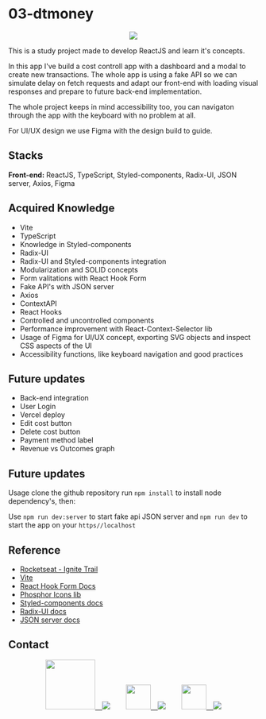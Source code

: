 # 03-dtmoney

<p align="center">
 <img src="https://user-images.githubusercontent.com/60658855/185522145-63145b79-1185-4302-b754-e360b3232702.gif" align="center"/>
</p>

This is a study project made to develop ReactJS and learn it's concepts.

In this app I've build a cost controll app with a dashboard and a modal to create new transactions. The whole app is using a fake API so we can simulate delay
on fetch requests and adapt our front-end with loading visual responses and prepare to future back-end implementation.

The whole project keeps in mind accessibility too, you can navigaton through the app with the keyboard with no problem at all.

For UI/UX design we use Figma with the design build to guide.


## Stacks

**Front-end:** ReactJS, TypeScript, Styled-components, Radix-UI, JSON server, Axios, Figma

## Acquired Knowledge

- Vite
- TypeScript
- Knowledge in Styled-components
- Radix-UI
- Radix-UI and Styled-components integration
- Modularization and SOLID concepts
- Form valitations with React Hook Form
- Fake API's with JSON server
- Axios
- ContextAPI
- React Hooks
- Controlled and uncontrolled components
- Performance improvement with React-Context-Selector lib
- Usage of Figma for UI/UX concept, exporting SVG objects and inspect CSS aspects of the UI
- Accessibility functions, like keyboard navigation and good practices

## Future updates

- Back-end integration
- User Login
- Vercel deploy
- Edit cost button
- Delete cost button
- Payment method label
- Revenue vs Outcomes graph

## Future updates

Usage clone the github repository run `npm install` to install node dependency's, then:

Use `npm run dev:server` to start fake api JSON server and `npm run dev` to start the app on your `https//localhost`

## Reference

- [Rocketseat - Ignite Trail](https://www.rocketseat.com.br/ignite)
- [Vite](https://vitejs.dev/guide/)
- [React Hook Form Docs](https://react-hook-form.com/get-started)
- [Phosphor Icons lib](https://github.com/phosphor-icons/phosphor-home#phosphor-icons)
- [Styled-components docs](https://styled-components.com/docs)
- [Radix-UI docs](https://www.radix-ui.com/docs/primitives/overview/getting-started)
- [JSON server docs](https://github.com/typicode/json-server)


## Contact
<div align="center">
<a href="www.fiverr.com/rafelis"><img src="https://user-images.githubusercontent.com/60658855/173694257-fb708c62-1ea4-4cac-8e4b-a4a9fd0f327d.svg" width=100/>&emsp;<img src="https://img.shields.io/badge/Fiverr-gree"/></a>&emsp;&emsp;
<a href="mailto:rafaelheros80@gmail.com"><img src="https://user-images.githubusercontent.com/60658855/173694529-46008a39-4803-4062-abea-62cc75fbfbe6.svg" width=50/>&emsp;<img src="https://img.shields.io/badge/Gmail-red"/></a>&emsp;&emsp;
<a href="https://www.linkedin.com/in/rafael-heros-almeida-4bbb2915b"><img src="https://user-images.githubusercontent.com/60658855/173696050-8e9fd0b4-0834-42e4-bc2c-20c88b718354.png" width=50/>&emsp;<img src="https://img.shields.io/badge/LinkedIn-016FAA""/></a>
</div>
